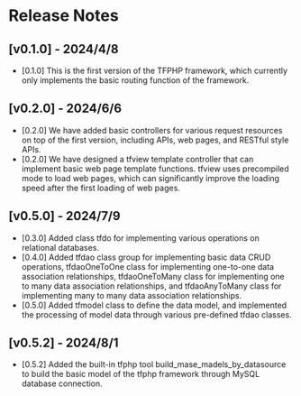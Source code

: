 # Release Notes

## [v0.1.0] - 2024/4/8

* [0.1.0] This is the first version of the TFPHP framework, which currently only implements the basic routing function of the framework.

## [v0.2.0] - 2024/6/6

* [0.2.0] We have added basic controllers for various request resources on top of the first version, including APIs, web pages, and RESTful style APIs.
* [0.2.0] We have designed a tfview template controller that can implement basic web page template functions. tfview uses precompiled mode to load web pages, which can significantly improve the loading speed after the first loading of web pages.

## [v0.5.0] - 2024/7/9

* [0.3.0] Added class tfdo for implementing various operations on relational databases.
* [0.4.0] Added tfdao class group for implementing basic data CRUD operations, tfdaoOneToOne class for implementing one-to-one data association relationships, tfdaoOneToMany class for implementing one to many data association relationships, and tfdaoAnyToMany class for implementing many to many data association relationships.
* [0.5.0] Added tfmodel class to define the data model, and implemented the processing of model data through various pre-defined tfdao classes.

## [v0.5.2] - 2024/8/1

* [0.5.2] Added the built-in tfphp tool build_mase_madels_by_datasource to build the basic model of the tfphp framework through MySQL database connection.
